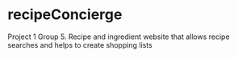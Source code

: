# recipeConcierge
Project 1 Group 5. Recipe and ingredient website that allows recipe searches and helps to create shopping lists

